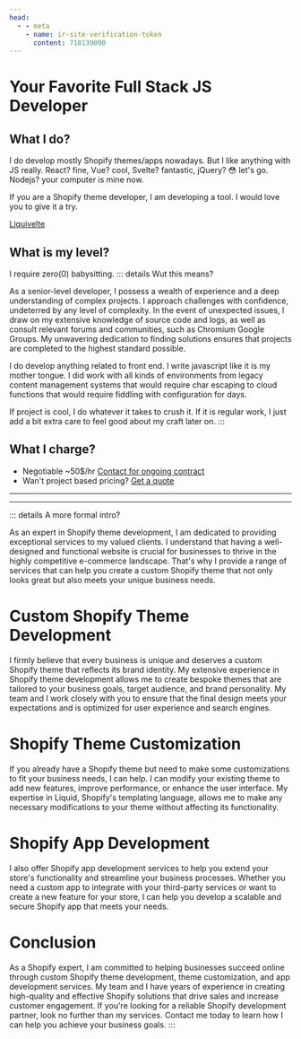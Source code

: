 ```yaml
---
head:
  - - meta
    - name: ir-site-verification-token
      content: 718139090
---
```


<script setup>
import { VPTeamMembers } from 'vitepress/theme'

const theguy = [
  {
    avatar: 'images/me.webp',
    name: 'Muhammet Ali Petek',
    title: 'Developer',
    links: [
      { icon: 'github', link: 'https://github.com/malipetek' },
      { icon: 'twitter', link: 'https://twitter.com/malipetek' },
      { icon: 'youtube', link: 'https://www.youtube.com/@malipetek/featured' },
      { icon: 'linkedin', link: 'https://www.linkedin.com/in/malipetek/' },
    ],
     org: 'TRUTH NYC',
    orgLink: 'https://truthnyc.com/'
  },
]
</script>

# Your Favorite Full Stack JS Developer

<div class="w-full flex justify-center mb-4 ">
  <VPTeamMembers class="drop-shadow-md rounded" size="medium" :members="theguy" />
</div>

## What I do?

I do develop mostly Shopify themes/apps nowadays. But I like anything with JS really. React? fine, Vue? cool, Svelte? fantastic, jQuery? 😳 let's go. Nodejs? your computer is mine now.

If you are a Shopify theme developer, I am developing a tool. I would love you to give it a try.

[Liquivelte](@:https://liquivelte.js.org/)

## What is my level?
I require zero(0) babysitting.
::: details Wut this means?

As a senior-level developer, I possess a wealth of experience and a deep understanding of complex projects. I approach challenges with confidence, undeterred by any level of complexity. In the event of unexpected issues, I draw on my extensive knowledge of source code and logs, as well as consult relevant forums and communities, such as Chromium Google Groups. My unwavering dedication to finding solutions ensures that projects are completed to the highest standard possible.

I do develop anything related to front end. I write javascript like it is my mother tongue. I did work with all kinds of environments from legacy content management systems that would require char escaping to cloud functions that would require fiddling with configuration for days.

If project is cool, I do whatever it takes to crush it. If it is regular work, I just add a bit extra care to feel good about my craft later on.
:::

## What I charge?
- Negotiable ~50$/hr [Contact for ongoing contract](/quote-request)
- Wan't project based pricing? [Get a quote](/quote-request)

---
<!-- Cal floating-popup embed code begins -->
<script type="text/javascript">
(function (C, A, L) { let p = function (a, ar) { a.q.push(ar); }; let d = C.document; C.Cal = C.Cal || function () { let cal = C.Cal; let ar = arguments; if (!cal.loaded) { cal.ns = {}; cal.q = cal.q || []; d.head.appendChild(d.createElement("script")).src = A; cal.loaded = true; } if (ar[0] === L) { const api = function () { p(api, arguments); }; const namespace = ar[1]; api.q = api.q || []; typeof namespace === "string" ? (cal.ns[namespace] = api) && p(api, ar) : p(cal, ar); return; } p(cal, ar); }; })(window, "http://meetings.malipetek.dev/embed/embed.js", "init");
Cal("init", {origin:"http://meetings.malipetek.dev"});

Cal("floatingButton", {"calLink":"malipetek/30min"});
Cal("ui", {"styles":{"branding":{"brandColor":"#000000"}},"hideEventTypeDetails":false});
</script>
<!-- Cal floating-popup embed code ends -->
---

::: details A more formal intro?

As an expert in Shopify theme development, I am dedicated to providing exceptional services to my valued clients. I understand that having a well-designed and functional website is crucial for businesses to thrive in the highly competitive e-commerce landscape. That's why I provide a range of services that can help you create a custom Shopify theme that not only looks great but also meets your unique business needs.

# Custom Shopify Theme Development

I firmly believe that every business is unique and deserves a custom Shopify theme that reflects its brand identity. My extensive experience in Shopify theme development allows me to create bespoke themes that are tailored to your business goals, target audience, and brand personality. My team and I work closely with you to ensure that the final design meets your expectations and is optimized for user experience and search engines.

# Shopify Theme Customization

If you already have a Shopify theme but need to make some customizations to fit your business needs, I can help. I can modify your existing theme to add new features, improve performance, or enhance the user interface. My expertise in Liquid, Shopify's templating language, allows me to make any necessary modifications to your theme without affecting its functionality.

# Shopify App Development

I also offer Shopify app development services to help you extend your store's functionality and streamline your business processes. Whether you need a custom app to integrate with your third-party services or want to create a new feature for your store, I can help you develop a scalable and secure Shopify app that meets your needs.

# Conclusion

As a Shopify expert, I am committed to helping businesses succeed online through custom Shopify theme development, theme customization, and app development services. My team and I have years of experience in creating high-quality and effective Shopify solutions that drive sales and increase customer engagement. If you're looking for a reliable Shopify development partner, look no further than my services. Contact me today to learn how I can help you achieve your business goals.
:::